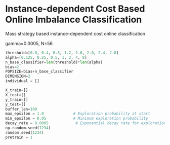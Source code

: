 # Instance-dependent Cost Based Online Imbalance Classification
Mass strategy based instance-dependent cost online classification


gamma=0.0005, N=56

```python
threshold=[0.0, 0.4, 0.8, 1.2, 1.6, 2.0, 2.4, 2.8]
alpha=[0.125, 0.25, 0.5, 1, 2, 4, 8]
n_base_classifier=len(threshold)*len(alpha)
bias=2
POPSIZE=bias+n_base_classifier
DIMENSION=2
individual = []

X_train=[] 
X_test=[] 
y_train=[] 
y_test=[] 
buffer_len=100
max_epsilon = 1.0             # Exploration probability at start
min_epsilon = 0.05            # Minimum exploration probability 
decay_rate = 0.0005            # Exponential decay rate for exploration prob
np.random.seed(1234)
random.seed(1234)
pretrain = 1
```


